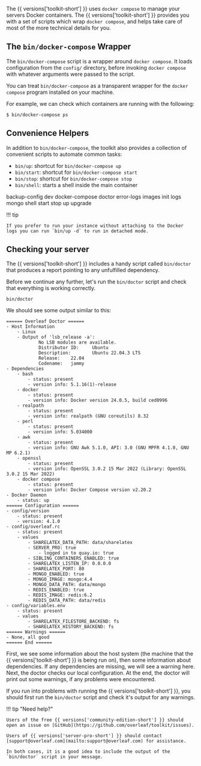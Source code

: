 The {{ versions['toolkit-short'] }} uses `docker compose` to manage your servers Docker containers. The {{ versions['toolkit-short'] }} provides you with a set of scripts which wrap `docker compose`, and helps take care of most of the more technical details for you.
    
## The `bin/docker-compose` Wrapper

The `bin/docker-compose` script is a wrapper around `docker compose`. It
loads configuration from the `config/` directory, before invoking
`docker compose` with whatever arguments were passed to the script.

You can treat `bin/docker-compose` as a transparent wrapper for the
`docker compose` program installed on your machine.

For example, we can check which containers are running with the following:

```
$ bin/docker-compose ps
```

## Convenience Helpers

In addition to `bin/docker-compose`, the toolkit also provides a collection of
convenient scripts to automate common tasks:

- `bin/up`: shortcut for `bin/docker-compose up`
- `bin/start`: shortcut for `bin/docker-compose start`
- `bin/stop`: shortcut for `bin/docker-compose stop`
- `bin/shell`: starts a shell inside the main container

backup-config  dev  docker-compose  doctor  error-logs  images  init  logs  mongo  shell  start  stop  up  upgrade

!!! tip    

    If you prefer to run your instance without attaching to the Docker logs you can run `bin/up -d` to run in detached mode.

## Checking your server

The {{ versions['toolkit-short'] }} includes a handy script called `bin/doctor` that produces a report pointing to any unfulfilled dependency.

Before we continue any further, let's run the `bin/doctor` script and check that everything is working correctly.

```
bin/doctor
```

We should see some output similar to this:

```
====== Overleaf Doctor ======
- Host Information
    - Linux
    - Output of 'lsb_release -a':
            No LSB modules are available.
            Distributor ID:     Ubuntu
            Description:        Ubuntu 22.04.3 LTS
            Release:    22.04
            Codename:   jammy
- Dependencies
    - bash
        - status: present
        - version info: 5.1.16(1)-release
    - docker
        - status: present
        - version info: Docker version 24.0.5, build ced0996
    - realpath
        - status: present
        - version info: realpath (GNU coreutils) 8.32
    - perl
        - status: present
        - version info: 5.034000
    - awk
        - status: present
        - version info: GNU Awk 5.1.0, API: 3.0 (GNU MPFR 4.1.0, GNU MP 6.2.1)
    - openssl
        - status: present
        - version info: OpenSSL 3.0.2 15 Mar 2022 (Library: OpenSSL 3.0.2 15 Mar 2022)
    - docker compose
        - status: present
        - version info: Docker Compose version v2.20.2
- Docker Daemon
    - status: up
====== Configuration ======
- config/version
    - status: present
    - version: 4.1.0
- config/overleaf.rc
    - status: present
    - values
        - SHARELATEX_DATA_PATH: data/sharelatex
        - SERVER_PRO: true
            - logged in to quay.io: true
        - SIBLING_CONTAINERS_ENABLED: true
        - SHARELATEX_LISTEN_IP: 0.0.0.0
        - SHARELATEX_PORT: 80
        - MONGO_ENABLED: true
        - MONGO_IMAGE: mongo:4.4
        - MONGO_DATA_PATH: data/mongo
        - REDIS_ENABLED: true
        - REDIS_IMAGE: redis:6.2
        - REDIS_DATA_PATH: data/redis
- config/variables.env
    - status: present
    - values
        - SHARELATEX_FILESTORE_BACKEND: fs
        - SHARELATEX_HISTORY_BACKEND: fs
====== Warnings ======
- None, all good
====== End ======

```

First, we see some information about the host system (the machine that the {{ versions['toolkit-short'] }} is being run on), then some information about dependencies. If any dependencies are missing, we will see a warning here. Next, the doctor checks our local configuration. At the end, the doctor will print out some warnings, if any problems were encountered.

If you run into problems with running the {{ versions['toolkit-short'] }}, you should first run the `bin/doctor` script and check it's output for any warnings.

!!! tip "Need help?"

    Users of the free {{ versions['community-edition-short'] }} should open an issue on [GitHub](https://github.com/overleaf/toolkit/issues).

    Users of {{ versions['server-pro-short'] }} should contact [support@overleaf.com](mailto:support@overleaf.com) for assistance.

    In both cases, it is a good idea to include the output of the `bin/doctor` script in your message.    
